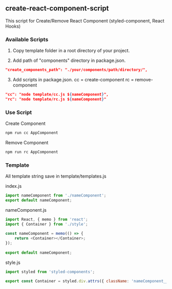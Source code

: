 ## create-react-component-script

This script for Create/Remove React Component (styled-component, React Hooks)

### Available Scripts

1. Copy template folder in a root directory of your project.

2. Add path of "components" directory in package.json.

```json
"create_components_path": "./your/components/path/directory/",
```

3. Add scripts in package.json.
   cc = create-component
   rc = remove-component

```json
"cc": "node template/cc.js ${nameComponent}",
"rc": "node template/rc.js ${nameComponent}"
```

### Use Script

Create Component

```bash
npm run cc AppComponent
```

Remove Component

```bash
npm run rc AppComponent
```

### Template

All template string save in template/templates.js

index.js
```javascript
import nameComponent from './nameComponent';
export default nameComponent;
```

nameComponent.js
```javascript
import React, { memo } from 'react';
import { Container } from './style';
    
const nameComponent = memo(() => {
    return <Container></Container>;
});
    
export default nameComponent;
```

style.js
```javascript
import styled from 'styled-components';

export const Container = styled.div.attrs({ className: 'nameComponent__container" })``;
```
